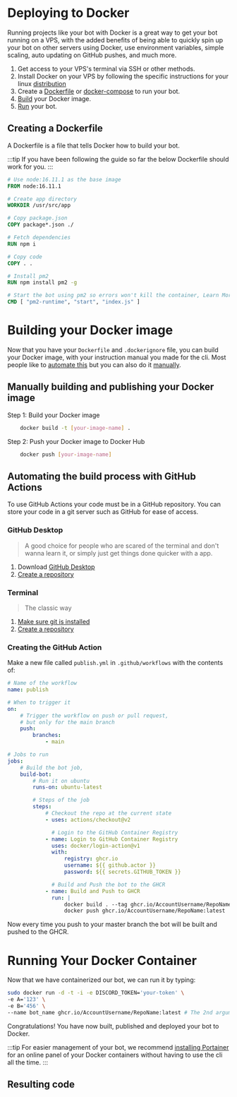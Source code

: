 # Deploying to Docker

Running projects like your bot with Docker is a great way to get your bot running on a VPS, with the added benefits of being able to quickly spin up your bot on other servers using Docker, use environment variables, simple scaling, auto updating on GitHub pushes, and much more.

1. Get access to your VPS's terminal via SSH or other methods.
2. Install Docker on your VPS by following the specific instructions for your linux [distribution](https://docs.docker.com/engine/install/#server)
3. Create a [Dockerfile](#creating-a-dockerfile) or [docker-compose](#creating-a-docker-compose-file) to run your bot.
4. [Build](#building-your-docker-image) your Docker image.
5. [Run](#running-your-docker-container) your bot.

## Creating a Dockerfile

A Dockerfile is a file that tells Docker how to build your bot.

:::tip
If you have been following the guide so far the below Dockerfile should work for you.
:::

```dockerfile
# Use node:16.11.1 as the base image
FROM node:16.11.1

# Create app directory
WORKDIR /usr/src/app

# Copy package.json
COPY package*.json ./

# Fetch dependencies
RUN npm i

# Copy code
COPY . .

# Install pm2
RUN npm install pm2 -g

# Start the bot using pm2 so errors won't kill the container, Learn More: https://discordjs.guide/improving-dev-environment/pm2.html#installation
CMD [ "pm2-runtime", "start", "index.js" ]
```

# Building your Docker image

<Definition content="A Docker image is a read-only template containing instructions for creating a container that can run on the Docker platform. It provides an easy way to package up applications and pre-configured server environments that you can use privately or publicly with other Docker users." />

Now that you have your `Dockerfile` and `.dockerignore` file, you can build your Docker image, with your instruction manual you made for the cli. Most people like to [automate this](#automating-the-build-process-with-github-actions) but you can also do it [manually](#manually-building-and-publishing-your-docker-image).

## Manually building and publishing your Docker image

Step 1: Build your Docker image

```bash
    docker build -t [your-image-name] .
```

Step 2: Push your Docker image to Docker Hub

```bash
    docker push [your-image-name]
```

## Automating the build process with GitHub Actions

<Definition content="GitHub Actions is a CI/CD platform that allows you to automate your build, test, and deployment pipelines. You can set up workflows to build and test each pull request that comes into your repository, for this example we will be using GitHub Actions to publish a Docker Image every push you do to your master branch." />

To use GitHub Actions your code must be in a GitHub repository.
You can store your code in a git server such as GitHub for ease of access.

### GitHub Desktop

> A good choice for people who are scared of the terminal and don't wanna learn it, or simply just get things done quicker with a app.

1. Download [GitHub Desktop](https://desktop.github.com/)
2. [Create a repository](https://docs.github.com/en/desktop/installing-and-configuring-github-desktop/overview/creating-your-first-repository-using-github-desktop)

### Terminal

> The classic way

1. [Make sure git is installed](https://github.com/git-guides/install-git)
2. [Create a repository](https://docs.github.com/en/get-started/quickstart/create-a-repo)

### Creating the GitHub Action

Make a new file called `publish.yml` in `.github/workflows` with the contents of:

```yml
# Name of the workflow
name: publish

# When to trigger it
on:
    # Trigger the workflow on push or pull request,
    # but only for the main branch
    push:
        branches:
            - main

# Jobs to run
jobs:
    # Build the bot job,
    build-bot:
        # Run it on ubuntu
        runs-on: ubuntu-latest

        # Steps of the job
        steps:
            # Checkout the repo at the current state
            - uses: actions/checkout@v2

              # Login to the GitHub Container Registry
            - name: Login to GitHub Container Registry
              uses: docker/login-action@v1
              with:
                  registry: ghcr.io
                  username: ${{ github.actor }}
                  password: ${{ secrets.GITHUB_TOKEN }}

              # Build and Push the bot to the GHCR
            - name: Build and Push to GHCR
              run: |
                  docker build . --tag ghcr.io/AccountUsername/RepoName:latest
                  docker push ghcr.io/AccountUsername/RepoName:latest
```

Now every time you push to your master branch the bot will be built and pushed to the GHCR.

# Running Your Docker Container

Now that we have containerized our bot, we can run it by typing:

```bash
sudo docker run -d -t -i -e DISCORD_TOKEN='your-token' \
-e A='123' \
-e B='456' \
--name bot_name ghcr.io/AccountUsername/RepoName:latest # The 2nd argument is the image location, we're expecting you followed the GitHub Actions instructions and published it to the GHCR
```

Congratulations! You have now built, published and deployed your bot to Docker.

:::tip
For easier management of your bot, we recommend [installing Portainer](https://docs.portainer.io/v/ce-2.9/start/install/server/docker/linux#deployment) for an online panel of your Docker containers without having to use the cli all the time.
:::

## Resulting code

<ResultingCode />

<!----------------- Links --------------->

[linode]: https://www.linode.com/
[digitalocean]: http://www.digitalocean.com/
[vultr]: https://www.vultr.com/
[amazon ec2]: https://aws.amazon.com/ec2/
